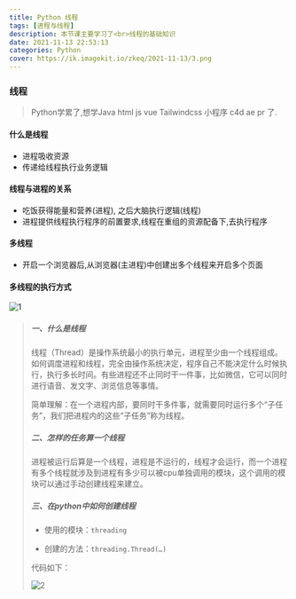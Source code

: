 ```yaml
---
title: Python 线程
tags: [进程与线程]
description: 本节课主要学习了<br>线程的基础知识
date: 2021-11-13 22:53:13
categories: Python
cover: https://ik.imagekit.io/zkeq/2021-11-13/3.png
---
```


### 线程

> Python学累了,想学Java html js vue Tailwindcss 小程序  c4d ae pr 了.

#### 什么是线程

- 进程吸收资源
- 传递给线程执行业务逻辑

#### 线程与进程的关系

- 吃饭获得能量和营养(进程), 之后大脑执行逻辑(线程)
- 进程提供线程执行程序的前置要求,线程在重组的资源配备下,去执行程序

#### 多线程

- 开启一个浏览器后,从浏览器(主进程)中创建出多个线程来开启多个页面

#### 多线程的执行方式

![1](https://ik.imagekit.io/zkeq/2021-11-13/1.jpg)

> ##### 一、什么是线程
>
> 线程（Thread）是操作系统最小的执行单元，进程至少由一个线程组成。如何调度进程和线程，完全由操作系统决定，程序自己不能决定什么时候执行，执行多长时间。有些进程还不止同时干一件事，比如微信，它可以同时进行语音、发文字、浏览信息等事情。
>
> 简单理解：在一个进程内部，要同时干多件事，就需要同时运行多个“子任务”，我们把进程内的这些“子任务”称为线程。
>
> ##### 二、怎样的任务算一个线程
>
> 进程被运行后算是一个线程，进程是不运行的，线程才会运行，而一个进程有多个线程就涉及到进程有多少可以被cpu单独调用的模块，这个调用的模块可以通过手动创建线程来建立。
>
> ##### 三、在python中如何创建线程
>
> - 使用的模块：`threading`
>
> - 创建的方法：`threading.Thread(…)`
>
> 代码如下：
>
> ![2](https://ik.imagekit.io/zkeq/2021-11-13/2.jpg)
